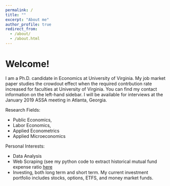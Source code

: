 ```yaml
---
permalink: /
title: ""
excerpt: "About me"
author_profile: true
redirect_from: 
  - /about/
  - /about.html
---
```


# Welcome!

I am a Ph.D. candidate in Economics at University of Virginia. My job market paper studies the crowdout effect when the required contrbution rate increased for faculties at University of Virginia. You can find my contact information on the left-hand sidebar. I will be available for interviews at the January 2019 ASSA meeting in Atlanta, Georgia.

Research Fields:
  - Public Economics,
  - Labor Economics,
  - Applied Econometrics
  - Applied Microeconomics
  

Personal Interests:
  - Data Analysis
  - Web Scraping (see my python code to extract historical mutual fund expense ratio [here](https://google.com)
  - Investing, both long term and short term. My current investment portfolio includes stocks, options, ETFS, and money market funds.
